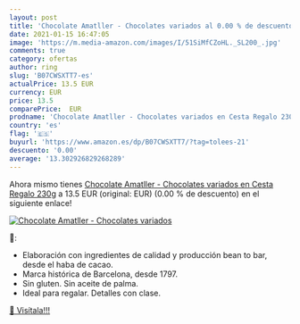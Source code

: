 ```yaml
---
layout: post
title: 'Chocolate Amatller - Chocolates variados al 0.00 % de descuento'
date: 2021-01-15 16:47:05
image: 'https://m.media-amazon.com/images/I/51SiMfCZoHL._SL200_.jpg'
comments: true
category: ofertas
author: ring
slug: 'B07CWSXTT7-es'
actualPrice: 13.5 EUR
currency: EUR
price: 13.5
comparePrice:  EUR
prodname: 'Chocolate Amatller - Chocolates variados en Cesta Regalo 230g'
country: 'es'
flag: '🇪🇸'
buyurl: 'https://www.amazon.es/dp/B07CWSXTT7/?tag=tolees-21'
descuento: '0.00'
average: '13.302926829268289'
---
```


Ahora mismo tienes [Chocolate Amatller - Chocolates variados en Cesta Regalo 230g](https://www.amazon.es/dp/B07CWSXTT7/?tag=tolees-21) a 13.5 EUR (original:  EUR) (0.00 %  de descuento) en el siguiente enlace!

[![Chocolate Amatller - Chocolates variados](https://m.media-amazon.com/images/I/51SiMfCZoHL._SL200_.jpg)](https://www.amazon.es/dp/B07CWSXTT7/?tag=tolees-21)

🔎:

- Elaboración con ingredientes de calidad y producción bean to bar, desde el haba de cacao.
- Marca histórica de Barcelona, desde 1797.
- Sin gluten. Sin aceite de palma.
- Ideal para regalar. Detalles con clase.

[🛒 Visítala!!!](https://www.amazon.es/dp/B07CWSXTT7/?tag=tolees-21)
